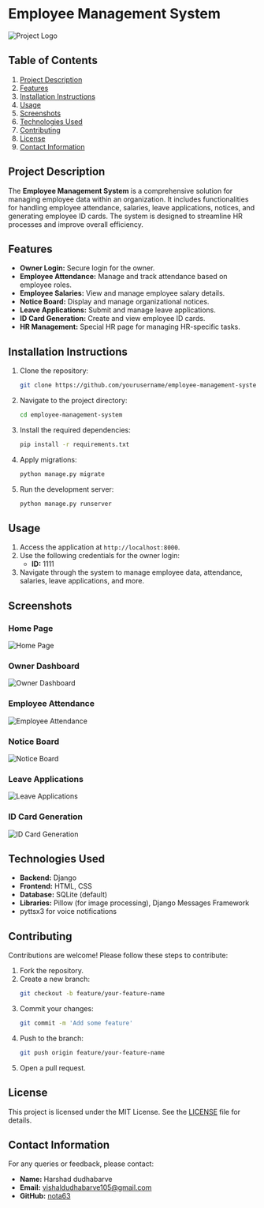 # Employee Management System

![Project Logo](static/my.png)

## Table of Contents
1. [Project Description](#project-description)
2. [Features](#features)
3. [Installation Instructions](#installation-instructions)
4. [Usage](#usage)
5. [Screenshots](#screenshots)
6. [Technologies Used](#technologies-used)
7. [Contributing](#contributing)
8. [License](#license)
9. [Contact Information](#contact-information)

## Project Description
The **Employee Management System** is a comprehensive solution for managing employee data within an organization. It includes functionalities for handling employee attendance, salaries, leave applications, notices, and generating employee ID cards. The system is designed to streamline HR processes and improve overall efficiency.

## Features
- **Owner Login:** Secure login for the owner.
- **Employee Attendance:** Manage and track attendance based on employee roles.
- **Employee Salaries:** View and manage employee salary details.
- **Notice Board:** Display and manage organizational notices.
- **Leave Applications:** Submit and manage leave applications.
- **ID Card Generation:** Create and view employee ID cards.
- **HR Management:** Special HR page for managing HR-specific tasks.

## Installation Instructions
1. Clone the repository:
    ```bash
    git clone https://github.com/yourusername/employee-management-system.git
    ```
2. Navigate to the project directory:
    ```bash
    cd employee-management-system
    ```
3. Install the required dependencies:
    ```bash
    pip install -r requirements.txt
    ```
4. Apply migrations:
    ```bash
    python manage.py migrate
    ```
5. Run the development server:
    ```bash
    python manage.py runserver
    ```

## Usage
1. Access the application at `http://localhost:8000`.
2. Use the following credentials for the owner login:
    - **ID:** 1111
3. Navigate through the system to manage employee data, attendance, salaries, leave applications, and more.

## Screenshots
### Home Page
![Home Page](static/homepage.png)

### Owner Dashboard
![Owner Dashboard](static/owner_dashboard.png)

### Employee Attendance
![Employee Attendance](static/check_attendance.png)

### Notice Board
![Notice Board](static/notice_board.png)

### Leave Applications
![Leave Applications](static/leave_applications.png)

### ID Card Generation
![ID Card Generation](static/emp_id.png)

## Technologies Used
- **Backend:** Django
- **Frontend:** HTML, CSS
- **Database:** SQLite (default)
- **Libraries:** Pillow (for image processing), Django Messages Framework
- pyttsx3 for voice notifications

## Contributing
Contributions are welcome! Please follow these steps to contribute:
1. Fork the repository.
2. Create a new branch:
    ```bash
    git checkout -b feature/your-feature-name
    ```
3. Commit your changes:
    ```bash
    git commit -m 'Add some feature'
    ```
4. Push to the branch:
    ```bash
    git push origin feature/your-feature-name
    ```
5. Open a pull request.

## License
This project is licensed under the MIT License. See the [LICENSE](LICENSE) file for details.

## Contact Information
For any queries or feedback, please contact:
- **Name:** Harshad dudhabarve
- **Email:** vishaldudhabarve105@gmail.com
- **GitHub:** [nota63](https://github.com/nota63)
